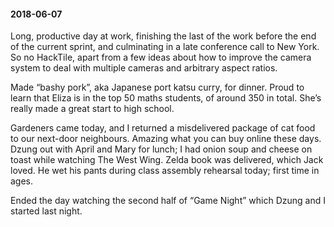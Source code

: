#### 2018-06-07

Long, productive day at work, finishing the last of the work before the end of the current sprint, and culminating in a late conference call to New York. So no HackTile, apart from a few ideas about how to improve the camera system to deal with multiple cameras and arbitrary aspect ratios.

Made “bashy pork”, aka Japanese port katsu curry, for dinner. Proud to learn that Eliza is in the top 50 maths students, of around 350 in total. She’s really made a great start to high school.

Gardeners came today, and I returned a misdelivered package of cat food to our next-door neighbours. Amazing what you can buy online these days. Dzung out with April and Mary for lunch; I had onion soup and cheese on toast while watching The West Wing. Zelda book was delivered, which Jack loved. He wet his pants during class assembly rehearsal today; first time in ages.

Ended the day watching the second half of “Game Night” which Dzung and I started last night.